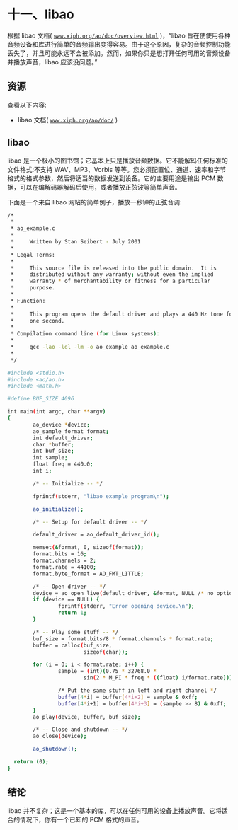 # 十一、libao

根据 libao 文档( [`www.xiph.org/ao/doc/overview.html`](http://www.xiph.org/ao/doc/overview.html) )，“libao 旨在使使用各种音频设备和库进行简单的音频输出变得容易。由于这个原因，复杂的音频控制功能丢失了，并且可能永远不会被添加。然而，如果你只是想打开任何可用的音频设备并播放声音，libao 应该没问题。”

## 资源

查看以下内容:

*   libao 文档( [`www.xiph.org/ao/doc/`](http://www.xiph.org/ao/doc/) )

## libao

libao 是一个极小的图书馆；它基本上只是播放音频数据。它不能解码任何标准的文件格式:不支持 WAV、MP3、Vorbis 等等。您必须配置位、通道、速率和字节格式的格式参数，然后将适当的数据发送到设备。它的主要用途是输出 PCM 数据，可以在编解码器解码后使用，或者播放正弦波等简单声音。

下面是一个来自 libao 网站的简单例子，播放一秒钟的正弦音调:

```sh
/*
 *
 * ao_example.c
 *
 *     Written by Stan Seibert - July 2001
 *
 * Legal Terms:
 *
 *     This source file is released into the public domain.  It is
 *     distributed without any warranty; without even the implied
 *     warranty * of merchantability or fitness for a particular
 *     purpose.
 *
 * Function:
 *
 *     This program opens the default driver and plays a 440 Hz tone for
 *     one second.
 *
 * Compilation command line (for Linux systems):
 *
 *     gcc -lao -ldl -lm -o ao_example ao_example.c
 *
 */

#include <stdio.h>
#include <ao/ao.h>
#include <math.h>

#define BUF_SIZE 4096

int main(int argc, char **argv)
{
        ao_device *device;
        ao_sample_format format;
        int default_driver;
        char *buffer;
        int buf_size;
        int sample;
        float freq = 440.0;
        int i;

        /* -- Initialize -- */

        fprintf(stderr, "libao example program\n");

        ao_initialize();

        /* -- Setup for default driver -- */

        default_driver = ao_default_driver_id();

        memset(&format, 0, sizeof(format));
        format.bits = 16;
        format.channels = 2;
        format.rate = 44100;
        format.byte_format = AO_FMT_LITTLE;

        /* -- Open driver -- */
        device = ao_open_live(default_driver, &format, NULL /* no options */);
        if (device == NULL) {
                fprintf(stderr, "Error opening device.\n");
                return 1;
        }

        /* -- Play some stuff -- */
        buf_size = format.bits/8 * format.channels * format.rate;
        buffer = calloc(buf_size,
                        sizeof(char));

        for (i = 0; i < format.rate; i++) {
                sample = (int)(0.75 * 32768.0 *
                        sin(2 * M_PI * freq * ((float) i/format.rate)));

                /* Put the same stuff in left and right channel */
                buffer[4*i] = buffer[4*i+2] = sample & 0xff;
                buffer[4*i+1] = buffer[4*i+3] = (sample >> 8) & 0xff;
        }
        ao_play(device, buffer, buf_size);

        /* -- Close and shutdown -- */
        ao_close(device);

        ao_shutdown();

  return (0);
}

```

## 结论

libao 并不复杂；这是一个基本的库，可以在任何可用的设备上播放声音。它将适合的情况下，你有一个已知的 PCM 格式的声音。